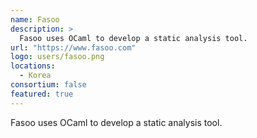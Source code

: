 ```yaml
---
name: Fasoo
description: > 
  Fasoo uses OCaml to develop a static analysis tool.
url: "https://www.fasoo.com"
logo: users/fasoo.png
locations: 
  - Korea
consortium: false
featured: true
---
```


Fasoo uses OCaml to develop a static analysis tool.

